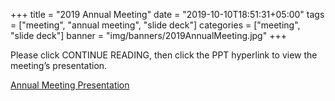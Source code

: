+++
title = "2019 Annual Meeting"
date = "2019-10-10T18:51:31+05:00"
tags = ["meeting", "annual meeting", "slide deck"]
categories = ["meeting", "slide deck"]
banner = "img/banners/2019AnnualMeeting.jpg"
+++

Please click CONTINUE READING, then click the PPT hyperlink to view the meeting’s presentation.

[Annual Meeting Presentation](/doc/2019_AnnualMeeting_Presentation_ForWebsite.pdf)
